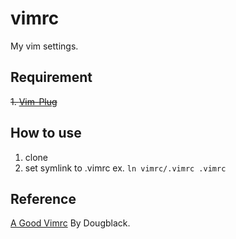 # vimrc
My vim settings.

## Requirement
~~1. [Vim-Plug](https://github.com/junegunn/vim-plug)~~ 

## How to use

1. clone
2. set symlink to .vimrc ex. `ln vimrc/.vimrc .vimrc`

## Reference
[A Good Vimrc](http://dougblack.io/words/a-good-vimrc.html) By Dougblack.

